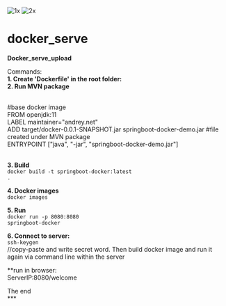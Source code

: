 ![1x](https://user-images.githubusercontent.com/47631892/147390244-ecaad7d3-061b-427f-8ac3-ca3ce842f4db.png)
![2x](https://user-images.githubusercontent.com/47631892/147390245-ac310681-9e4d-4421-93a2-28d1bd00ad83.png)



# docker_serve <br/>
<b>Docker_serve_upload</b><br/>

Commands:<br/>
<b>1. Create 'Dockerfile' in the root folder:</b><br/>
<b>2. Run MVN package</b><br/>
<br/>

#base docker image<br/>
FROM openjdk:11<br/>
LABEL maintainer="andrey.net"<br/>
ADD target/docker-0.0.1-SNAPSHOT.jar springboot-docker-demo.jar #file created under MVN package<br/>
ENTRYPOINT ["java", "-jar", "springboot-docker-demo.jar"]<br/><br/>


<b>3. Build</b><br/>
<code>docker build -t springboot-docker:latest .</code><br/>

<b>4. Docker images</b><br/>
<code>docker images</code><br/>

<b>5. Run</b><br/>
<code>docker run -p 8080:8080 springboot-docker</code><br/>

<b>6. Connect to server:</b><br/>
<code>ssh-keygen</code><br/>
//copy-paste and write secret word. Then build docker image and run it again via command line within the server<br/>

**run in browser:<br/>
ServerIP:8080/welcome<br/>

The end<br/>
***<br/>


